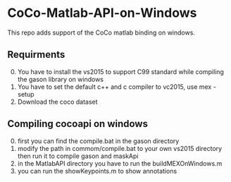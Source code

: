 # CoCo-Matlab-API-on-Windows
This repo adds support of the CoCo matlab binding on windows.

## Requirments
0. You have to install the vs2015 to support C99 standard while compiling the gason library on windows
0. You have to set the default c++ and c compiler to vc2015, use mex -setup
0. Download the coco dataset

## Compiling cocoapi on windows

0. first you can find the compile.bat in the gason directory
0. modify the path in commom/compile.bat to your own vs2015 directory then run it to compile gason and maskApi
0. in the MatlabAPI directory you have to run the buildMEXOnWindows.m
0. you can run the showKeypoints.m to show annotations
